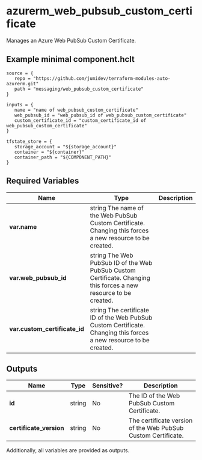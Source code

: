 # azurerm_web_pubsub_custom_certificate

Manages an Azure Web PubSub Custom Certificate.

## Example minimal component.hclt

```hcl
source = {
   repo = "https://github.com/jumidev/terraform-modules-auto-azurerm.git" 
   path = "messaging/web_pubsub_custom_certificate" 
}

inputs = {
   name = "name of web_pubsub_custom_certificate" 
   web_pubsub_id = "web_pubsub_id of web_pubsub_custom_certificate" 
   custom_certificate_id = "custom_certificate_id of web_pubsub_custom_certificate" 
}

tfstate_store = {
   storage_account = "${storage_account}" 
   container = "${container}" 
   container_path = "${COMPONENT_PATH}" 
}

```

## Required Variables

| Name | Type |  Description |
| ---- | --------- |  ----------- |
| **var.name** | string  The name of the Web PubSub Custom Certificate. Changing this forces a new resource to be created. | 
| **var.web_pubsub_id** | string  The Web PubSub ID of the Web PubSub Custom Certificate. Changing this forces a new resource to be created. | 
| **var.custom_certificate_id** | string  The certificate ID of the Web PubSub Custom Certificate. Changing this forces a new resource to be created. | 



## Outputs

| Name | Type | Sensitive? | Description |
| ---- | ---- | --------- | --------- |
| **id** | string | No  | The ID of the Web PubSub Custom Certificate. | 
| **certificate_version** | string | No  | The certificate version of the Web PubSub Custom Certificate. | 

Additionally, all variables are provided as outputs.
